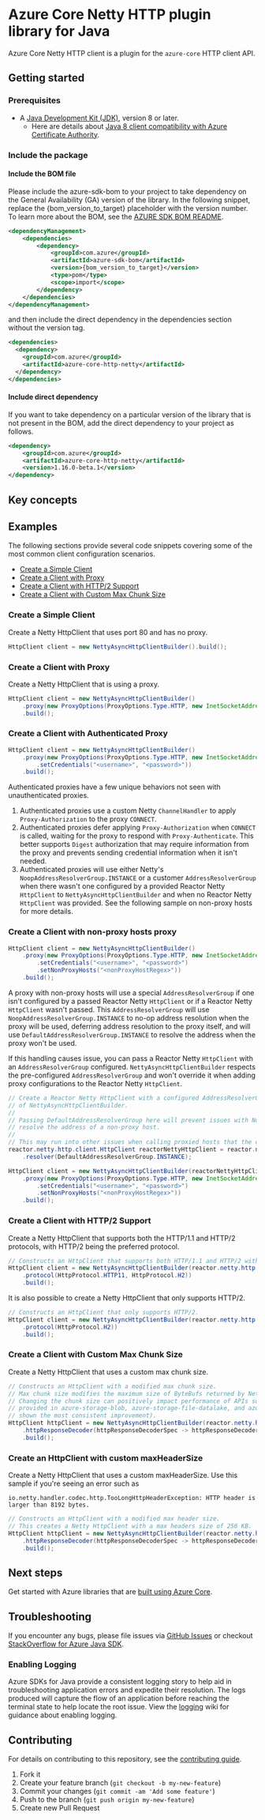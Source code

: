 # Azure Core Netty HTTP plugin library for Java

Azure Core Netty HTTP client is a plugin for the `azure-core` HTTP client API.

## Getting started

### Prerequisites

- A [Java Development Kit (JDK)][jdk_link], version 8 or later.
  - Here are details about [Java 8 client compatibility with Azure Certificate Authority][java8_client_compatibility].

### Include the package
#### Include the BOM file

Please include the azure-sdk-bom to your project to take dependency on the General Availability (GA) version of the library. In the following snippet, replace the {bom_version_to_target} placeholder with the version number.
To learn more about the BOM, see the [AZURE SDK BOM README](https://github.com/Azure/azure-sdk-for-java/blob/main/sdk/boms/azure-sdk-bom/README.md).

```xml
<dependencyManagement>
    <dependencies>
        <dependency>
            <groupId>com.azure</groupId>
            <artifactId>azure-sdk-bom</artifactId>
            <version>{bom_version_to_target}</version>
            <type>pom</type>
            <scope>import</scope>
        </dependency>
    </dependencies>
</dependencyManagement>
```
and then include the direct dependency in the dependencies section without the version tag.

```xml
<dependencies>
  <dependency>
    <groupId>com.azure</groupId>
    <artifactId>azure-core-http-netty</artifactId>
  </dependency>
</dependencies>
```

#### Include direct dependency
If you want to take dependency on a particular version of the library that is not present in the BOM,
add the direct dependency to your project as follows.

[//]: # ({x-version-update-start;com.azure:azure-core-http-netty;current})
```xml
<dependency>
    <groupId>com.azure</groupId>
    <artifactId>azure-core-http-netty</artifactId>
    <version>1.16.0-beta.1</version>
</dependency>
```
[//]: # ({x-version-update-end})

## Key concepts

## Examples

The following sections provide several code snippets covering some of the most common client configuration scenarios.

- [Create a Simple Client](#create-a-simple-client)
- [Create a Client with Proxy](#create-a-client-with-proxy)
- [Create a Client with HTTP/2 Support](#create-a-client-with-http2-support)
- [Create a Client with Custom Max Chunk Size](#create-a-client-with-custom-max-chunk-size)

### Create a Simple Client

Create a Netty HttpClient that uses port 80 and has no proxy.

```java readme-sample-createBasicClient
HttpClient client = new NettyAsyncHttpClientBuilder().build();
```

### Create a Client with Proxy

Create a Netty HttpClient that is using a proxy.

```java readme-sample-createProxyClient
HttpClient client = new NettyAsyncHttpClientBuilder()
    .proxy(new ProxyOptions(ProxyOptions.Type.HTTP, new InetSocketAddress("<proxy-host>", 8888)))
    .build();
```

### Create a Client with Authenticated Proxy

```java readme-sample-createAuthenticatedProxyClient
HttpClient client = new NettyAsyncHttpClientBuilder()
    .proxy(new ProxyOptions(ProxyOptions.Type.HTTP, new InetSocketAddress("<proxy-host>", 8888))
        .setCredentials("<username>", "<password>"))
    .build();
```

Authenticated proxies have a few unique behaviors not seen with unauthenticated proxies.

1. Authenticated proxies use a custom Netty `ChannelHandler` to apply `Proxy-Authorization` to the proxy `CONNECT`.
2. Authenticated proxies defer applying `Proxy-Authorization` when `CONNECT` is called, waiting for the proxy to respond
   with `Proxy-Authenticate`. This better supports `Digest` authorization that may require information from the proxy 
   and prevents sending credential information when it isn't needed.
3. Authenticated proxies will use either Netty's `NoopAddressResolverGroup.INSTANCE` or a customer `AddressResolverGroup`
   when there wasn't one configured by a provided Reactor Netty `HttpClient` to `NettyAsyncHttpClientBuilder` and when 
   no Reactor Netty `HttpClient` was provided. See the following sample on non-proxy hosts for more details.

### Create a Client with non-proxy hosts proxy

```java readme-sample-createProxyWithNonProxyHostsClient
HttpClient client = new NettyAsyncHttpClientBuilder()
    .proxy(new ProxyOptions(ProxyOptions.Type.HTTP, new InetSocketAddress("<proxy-host>", 8888))
        .setCredentials("<username>", "<password>")
        .setNonProxyHosts("<nonProxyHostRegex>"))
    .build();
```

A proxy with non-proxy hosts will use a special `AddressResolverGroup` if one isn't configured by a passed Reactor Netty
`HttpClient` or if a Reactor Netty `HttpClient` wasn't passed. This `AddressResolverGroup` will use 
`NoopAddressResolverGroup.INSTANCE` to no-op address resolution when the proxy will be used, deferring address 
resolution to the proxy itself, and will use `DefaultAddressResolverGroup.INSTANCE` to resolve the address when the 
proxy won't be used.

If this handling causes issue, you can pass a Reactor Netty `HttpClient` with an `AddressResolverGroup` configured.
`NettyAsyncHttpClientBuilder` respects the pre-configured `AddressResolverGroup` and won't override it when adding
proxy configurations to the Reactor Netty `HttpClient`.

```java readme-sample-createProxyWithNonProxyHostsClientCustomResolver
// Create a Reactor Netty HttpClient with a configured AddressResolverGroup to override the default behavior
// of NettyAsyncHttpClientBuilder.
//
// Passing DefaultAddressResolverGroup here will prevent issues with NoopAddressResolverGroup where it won't
// resolve the address of a non-proxy host.
//
// This may run into other issues when calling proxied hosts that the client machine cannot resolve.
reactor.netty.http.client.HttpClient reactorNettyHttpClient = reactor.netty.http.client.HttpClient.create()
    .resolver(DefaultAddressResolverGroup.INSTANCE);

HttpClient client = new NettyAsyncHttpClientBuilder(reactorNettyHttpClient)
    .proxy(new ProxyOptions(ProxyOptions.Type.HTTP, new InetSocketAddress("<proxy-host>", 8888))
        .setCredentials("<username>", "<password>")
        .setNonProxyHosts("<nonProxyHostRegex>"))
    .build();
```

### Create a Client with HTTP/2 Support

Create a Netty HttpClient that supports both the HTTP/1.1 and HTTP/2 protocols, with HTTP/2 being the preferred
protocol.

```java readme-sample-useHttp2WithConfiguredNettyClient 
// Constructs an HttpClient that supports both HTTP/1.1 and HTTP/2 with HTTP/2 being the preferred protocol.
HttpClient client = new NettyAsyncHttpClientBuilder(reactor.netty.http.client.HttpClient.create()
    .protocol(HttpProtocol.HTTP11, HttpProtocol.H2))
    .build();
```

It is also possible to create a Netty HttpClient that only supports HTTP/2.

```java readme-sample-useHttp2OnlyWithConfiguredNettyClient
// Constructs an HttpClient that only supports HTTP/2.
HttpClient client = new NettyAsyncHttpClientBuilder(reactor.netty.http.client.HttpClient.create()
    .protocol(HttpProtocol.H2))
    .build();
```

### Create a Client with Custom Max Chunk Size

Create a Netty HttpClient that uses a custom max chunk size.

```java readme-sample-customMaxChunkSize
// Constructs an HttpClient with a modified max chunk size.
// Max chunk size modifies the maximum size of ByteBufs returned by Netty (later converted to ByteBuffer).
// Changing the chunk size can positively impact performance of APIs such as Storage's download to file methods
// provided in azure-storage-blob, azure-storage-file-datalake, and azure-storage-file-shares (32KB - 64KB have
// shown the most consistent improvement).
HttpClient httpClient = new NettyAsyncHttpClientBuilder(reactor.netty.http.client.HttpClient.create()
    .httpResponseDecoder(httpResponseDecoderSpec -> httpResponseDecoderSpec.maxChunkSize(64 * 1024)))
    .build();
```

### Create an HttpClient with custom maxHeaderSize

Create a Netty HttpClient that uses a custom maxHeaderSize. Use this sample if you're seeing an error such as

```
io.netty.handler.codec.http.TooLongHttpHeaderException: HTTP header is larger than 8192 bytes.
```

```java readme-sample-customMaxHeaderSize
// Constructs an HttpClient with a modified max header size.
// This creates a Netty HttpClient with a max headers size of 256 KB.
HttpClient httpClient = new NettyAsyncHttpClientBuilder(reactor.netty.http.client.HttpClient.create()
    .httpResponseDecoder(httpResponseDecoderSpec -> httpResponseDecoderSpec.maxHeaderSize(256 * 1024)))
    .build();
```

## Next steps

Get started with Azure libraries that are [built using Azure Core](https://azure.github.io/azure-sdk/releases/latest/#java).

## Troubleshooting

If you encounter any bugs, please file issues via [GitHub Issues](https://github.com/Azure/azure-sdk-for-java/issues/new/choose)
or checkout [StackOverflow for Azure Java SDK](https://stackoverflow.com/questions/tagged/azure-java-sdk).

### Enabling Logging

Azure SDKs for Java provide a consistent logging story to help aid in troubleshooting application errors and expedite
their resolution. The logs produced will capture the flow of an application before reaching the terminal state to help
locate the root issue. View the [logging][logging] wiki for guidance about enabling logging.

## Contributing

For details on contributing to this repository, see the [contributing guide](https://github.com/Azure/azure-sdk-for-java/blob/main/CONTRIBUTING.md).

1. Fork it
1. Create your feature branch (`git checkout -b my-new-feature`)
1. Commit your changes (`git commit -am 'Add some feature'`)
1. Push to the branch (`git push origin my-new-feature`)
1. Create new Pull Request

<!-- Links -->
[logging]: https://github.com/Azure/azure-sdk-for-java/wiki/Logging-in-Azure-SDK
[jdk_link]: https://learn.microsoft.com/java/azure/jdk/?view=azure-java-stable
[java8_client_compatibility]: https://learn.microsoft.com/azure/security/fundamentals/azure-ca-details?tabs=root-and-subordinate-cas-list#client-compatibility-for-public-pkis


